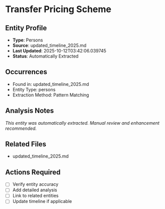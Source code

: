 # Transfer Pricing Scheme

## Entity Profile
- **Type**: Persons
- **Source**: updated_timeline_2025.md
- **Last Updated**: 2025-10-12T03:42:06.039745
- **Status**: Automatically Extracted

## Occurrences
- Found in: updated_timeline_2025.md
- Entity Type: persons
- Extraction Method: Pattern Matching

## Analysis Notes
*This entity was automatically extracted. Manual review and enhancement recommended.*

## Related Files
- updated_timeline_2025.md

## Actions Required
- [ ] Verify entity accuracy
- [ ] Add detailed analysis
- [ ] Link to related entities
- [ ] Update timeline if applicable
